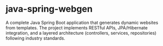 # java-spring-webgen
A complete Java Spring Boot application that generates dynamic websites from templates. The project implements RESTful APIs, JPA/Hibernate integration, and a layered architecture (controllers, services, repositories) following industry standards.
